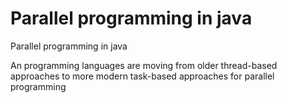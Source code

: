 # Parallel programming in java
Parallel programming in java

An programming languages are moving from older thread-based approaches to more modern task-based approaches for parallel programming
